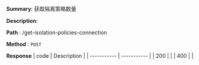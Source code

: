 **Summary**: 获取隔离策略数量

**Description**:

**Path** : /get-isolation-policies-connection

**Method** : `POST`

**Response**
| code      | Description |
| ----------- | ----------- |
|  200   |       |
|  400   |       |


